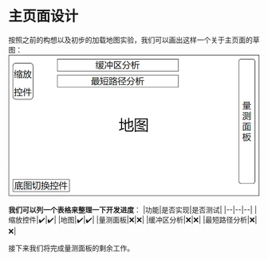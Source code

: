 # 主页面设计
按照之前的构想以及初步的加载地图实验，我们可以画出这样一个关于主页面的草图：
![主页面设计](/imgs/supermap/app/02.png)

**我们可以列一个表格来整理一下开发进度**：
|功能|是否实现|是否测试|
|--|--|--|
|缩放控件|:heavy_check_mark:|:heavy_check_mark:|
|地图|:heavy_check_mark:|:heavy_check_mark:|
|量测面板|:x:|:x:|
|缓冲区分析|:x:|:x:|
|最短路径分析|:x:|:x:|

接下来我们将完成量测面板的剩余工作。
